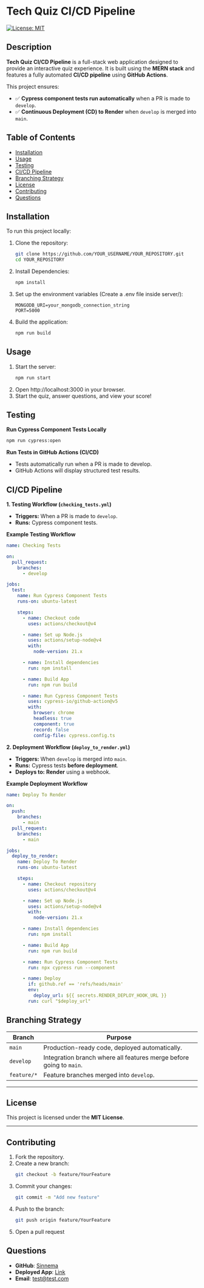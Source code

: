 # Tech Quiz CI/CD Pipeline

[![License: MIT](https://img.shields.io/badge/License-MIT-yellow.svg)](https://opensource.org/licenses/MIT)

## Description

**Tech Quiz CI/CD Pipeline** is a full-stack web application designed to provide an interactive quiz experience. It is built using the **MERN stack** and features a fully automated **CI/CD pipeline** using **GitHub Actions**.

This project ensures:
- ✅ **Cypress component tests run automatically** when a PR is made to `develop`.
- ✅ **Continuous Deployment (CD) to Render** when `develop` is merged into `main`.

## Table of Contents

- [Installation](#installation)
- [Usage](#usage)
- [Testing](#testing)
- [CI/CD Pipeline](#ci/cd-pipeline)
- [Branching Strategy](#branching-strategy)
- [License](#license)
- [Contributing](#contributing)
- [Questions](#questions)

## Installation

To run this project locally:

1. Clone the repository:

   ```bash
   git clone https://github.com/YOUR_USERNAME/YOUR_REPOSITORY.git
   cd YOUR_REPOSITORY
   ```
2. Install Dependencies:
   ```bash
   npm install
   ```
3. Set up the environment variables (Create a .env file inside server/):
   ```
   MONGODB_URI=your_mongodb_connection_string
   PORT=5000
   ```
4. Build the application:
   ```bash
   npm run build
   ```

## Usage

1. Start the server:
   ```bash
   npm run start
   ```
2.	Open http://localhost:3000 in your browser.
3.	Start the quiz, answer questions, and view your score!

## Testing

**Run Cypress Component Tests Locally**
  ```bash
  npm run cypress:open
  ```
**Run Tests in GitHub Actions (CI/CD)**
- Tests automatically run when a PR is made to develop.
- GitHub Actions will display structured test results.

## CI/CD Pipeline

**1. Testing Workflow (`checking_tests.yml`)**
- **Triggers:** When a PR is made to `develop`.
- **Runs:** Cypress component tests.

**Example Testing Workflow**
```yaml
name: Checking Tests

on:
  pull_request:
    branches:
      - develop

jobs:
  test:
    name: Run Cypress Component Tests
    runs-on: ubuntu-latest

    steps:
      - name: Checkout code
        uses: actions/checkout@v4

      - name: Set up Node.js
        uses: actions/setup-node@v4
        with:
          node-version: 21.x

      - name: Install dependencies
        run: npm install

      - name: Build App
        run: npm run build

      - name: Run Cypress Component Tests
        uses: cypress-io/github-action@v5
        with:
          browser: chrome
          headless: true
          component: true
          record: false
          config-file: cypress.config.ts
```
**2. Deployment Workflow (`deploy_to_render.yml`)**
- **Triggers:** When `develop` is merged into `main`.
- **Runs:** Cypress tests **before deployment**.
- **Deploys to:** **Render** using a webhook.

**Example Deployment Workflow**
```yaml
name: Deploy To Render

on:
  push:
    branches:
      - main
  pull_request:
    branches:
      - main

jobs:
  deploy_to_render:
    name: Deploy To Render
    runs-on: ubuntu-latest

    steps:
      - name: Checkout repository
        uses: actions/checkout@v4

      - name: Set up Node.js
        uses: actions/setup-node@v4
        with:
          node-version: 21.x

      - name: Install dependencies
        run: npm install

      - name: Build App
        run: npm run build

      - name: Run Cypress Component Tests
        run: npx cypress run --component

      - name: Deploy
        if: github.ref == 'refs/heads/main'
        env:
          deploy_url: ${{ secrets.RENDER_DEPLOY_HOOK_URL }}
        run: curl "$deploy_url"
```

## Branching Strategy

| **Branch**  | **Purpose** |
|------------|------------|
| `main`  | Production-ready code, deployed automatically. |
| `develop` | Integration branch where all features merge before going to `main`. |
| `feature/*` | Feature branches merged into `develop`. |

---

## License

This project is licensed under the **MIT License**.

---

## Contributing

1. Fork the repository.  
2. Create a new branch:
   ```bash
   git checkout -b feature/YourFeature
   ```
3.	Commit your changes:
    ```bash
    git commit -m "Add new feature"
    ```
4.	Push to the branch:
    ```bash
    git push origin feature/YourFeature
    ```
5. Open a pull request

## Questions

- **GitHub**: [Sinnema](https://github.com/Sinnema1/github-actions-cicd)
- **Deployed App**: [Link](https://github-actions-cicd.onrender.com)
- **Email**: test@test.com

